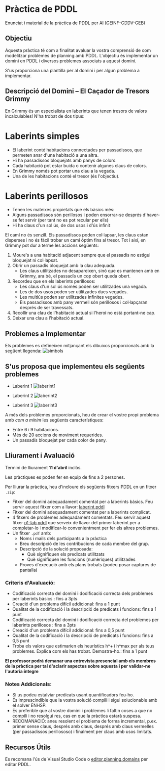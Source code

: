 # Pràctica de PDDL
Enunciat i material de la pràctica de PDDL per AI (GEINF-GDDV-GEB)

## Objectiu
Aquesta pràctica té com a finalitat avaluar la vostra comprensió de com modelitzar problemes de planning amb PDDL. L'objectiu és implementar un domini en PDDL i diversos problemes associats a aquest domini.

S'us proporciona una plantilla per al domini i per algun problema a implementar.

## Descripció del Domini – El Caçador de Tresors Grimmy
En Grimmy és un especialista en laberints que tenen tresors de valors incalculables! N'ha trobat de dos tipus:

# Laberints simples

- El laberint conté habitacions connectades per passadissos, que permeten anar d'una habitació a una altra.
- Hi ha passadissos bloquejats amb panys de colors.
- Cada habitació pot estar buida o contenir algunes claus de colors.
- En Grimmy només pot portar una clau a la vegada.
- Una de les habitacions conté el tresor (és l'objectiu).

# Laberints perillosos
- Tenen les mateixes propietats que els bàsics més:
- Alguns passadissos són perillosos i poden ensorrar-se després d'haver-se fet servir (per tant no es pot recular per ells)
- Hi ha claus d'un sol ús, de dos usos i d'ús infinit



El camí no és senzill. Els passadissos poden col·lapsar, les claus estan disperses i no és fàcil trobar un camí òptim fins al tresor. Tot i així, en Grimmy pot dur a terme les accions següents:

1. Moure's a una habitació adjacent sempre que el passadís no estigui bloquejat ni col·lapsat. 
2. Obrir un passadís bloquejat amb la clau adequada.
   - Les claus utilitzades no desapareixen, sinó que es mantenen amb en Grimmy, ara bé, el passadís un cop obert queda obert.
4. Recordeu que en els laberints perillosos:
   - Les claus d'un sol ús només poden ser utilitzades una vegada.
   - Les de dos usos poden ser utilitzades dues vegades.
   - Les  multiús poden ser utilitzades infinites vegades.
   - Els passadissos amb pany vermell són perillosos i col·lapçaran després de ser travessats. 
5. Recollir una clau de l'habitació actual si l'heroi no està portant-ne cap.
6. Deixar una clau a l'habitació actual.


## Problemes a Implementar
Els problemes es defineixen mitjançant els dibuixos proporcionats amb la següent llegenda:
![simbols](simbols.jpg)


## S'us proposa que implementeu els següents problemes

- Laberint 1
![laberint1](laberint1.jpg)  

- Laberint 2
![laberint2](laberint2.jpg)  

- Laberint 3
![laberint3](laberint3.jpg)  

A més dels problemes proporcionats, heu de crear el vostre propi problema amb *com a mínim* les següents característiques:

- Entre 6 i 9 habitacions.
- Més de 20 accions de moviment requerides.
- Un passadís bloquejat per cada color de pany.

## Lliurament i Avaluació

Termini de lliurament **11 d'abril** inclòs.

Les pràctiques es poden fer en equip de fins a 2 persones.

Per lliurar la pràctica, heu d'incloure els següents fitxers PDDL  en un fitxer `.zip`:

- Fitxer del domini adequadament comentat per a laberints bàsics. Feu servir aquest fitxer com a llavor: [laberint.pddl](laberint.pddl)
- Fitxer del domini adequadament comentat per a laberints complicat. 
- 4 fitxers de problemes adequadament comentats. Feu servir aquest fitxer  [p1-lab.pddl](p1-lab.pddl) que serveix de llavor del primer laberint per a completar-lo i modificar-lo convenientment per fer els altres problemes.
- Un fitxer `.pdf` amb:
  - Noms i mails dels participants a la pràctica
  - Breu descripció de les contribucions de cada membre del grup.
  - Descripció de la solució proposada:
      - Què signifiquen els predicats utilitzats
      - Què signifiquen les funcions (numèriques) utilitzades
  - Proves d'execució amb els plans trobats (podeu posar captures de pantalla)

### Criteris d'Avaluació:

- Codificació correcta del domini i dodificació correcta dels problemes per laberints bàsics : fins a 3pts
- Creació d'un problema difícil addicional: fins a 1 punt
- Qualitat de la codificació i la descripció de predicats i funcions: fins a 1 punt
- Codificació correcta del domini i dodificació correcta del problemes per laberints perillosos : fins a 3pts
- Creació d'un problema difícil addicional: fins a 0,5 punt
- Qualitat de la codificació i la descripció de predicats i funcions: fins a 0,5 punt
- Troba els valors que estimarien els heurístics h^+ i h^max per als teus problemes. Explica com els has trobat. Demostra-ho.: fins a 1 punt

**El professor podrà demanar una entrevista presencial amb els membres de la pràctica per tal d'aclarir aspectes sobre aquesta i per validar-ne l'autoria íntegre**

### Notes Addicionals:

- Si us podeu estalviar predicats usant quantificadors feu-ho.
- És imprescindible que la vostra solució compili i sigui solucionable amb el solver ENHSP.
- És preferible que al vostre domini i problemes li faltin coses a que no compili i no resolgui res, cas en que la pràctica estarà suspesa.
- RECOMANACIÓ: aneu resolent el problema de forma incremental, p.ex. primer sense claus, després amb claus, després amb claus vermelles (per passadissos perillososo) i finalment per claus amb usos limitats.
  
## Recursos Útils
Es recomana l'ús de Visual Studio Code o [editor.planning.domains](https://editor.planning.domains) per editar PDDL.

